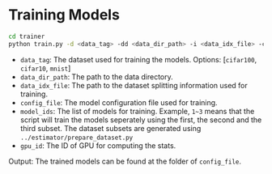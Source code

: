 # Training Models

```bash
cd trainer
python train.py -d <data_tag> -dd <data_dir_path> -i <data_idx_file> -c <config_file> -mi <model_ids> -g <gpu_id>
```

- `data_tag`: The dataset used for training the models. Options: [`cifar100`, `cifar10`, `mnist`]
- `data_dir_path`: The path to the data directory.
- `data_idx_file`: The path to the dataset splitting information used for training.
- `config_file`: The model configuration file used for training.
- `model_ids`: The list of models for training. Example, `1~3` means that the script will train the models seperately using the first, the second and the third subset. The dataset subsets are generated using `../estimator/prepare_dataset.py` 
- `gpu_id`: The ID of GPU for computing the stats.

Output: The trained models can be found at the folder of `config_file`.
